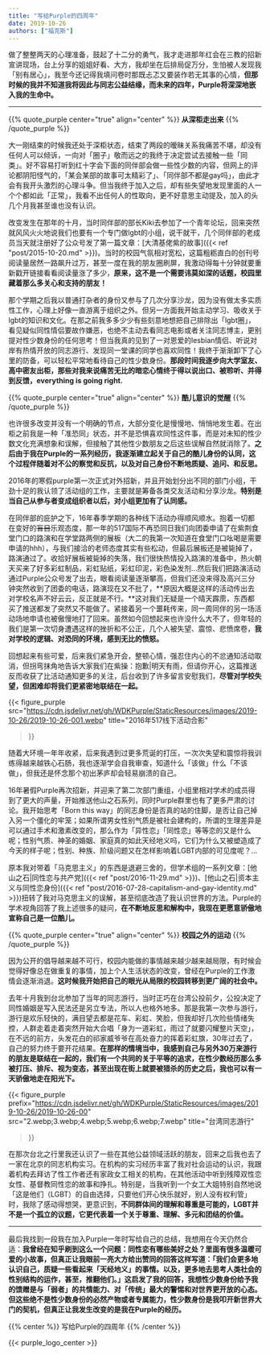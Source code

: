 ```yaml
---
title: "写给Purple的四周年"
date: 2019-10-26
authors: ["福克斯"]
---
```


做了整整两天的心理准备，鼓起了十二分的勇气，我才走进那年红会在三教的招新宣讲现场，台上分享的姐姐好看、大方，我却坐在后排局促万分，生怕被人发现我「别有居心」，我至今还记得我填问卷时那既忐忑又要装作若无其事的心情，**但那时候的我并不知道我将因此与同志公益结缘，而未来的四年，Purple将深深地嵌入我的生命中。**

---

{{% quote_purple center="true" align="center" %}}
**从深柜走出来**
{{% /quote_purple %}}

大一刚结束的时候我还处于深柜状态，结束了两段的暧昧关系我痛苦不堪，却没有任何人可以倾诉，一向对「圈子」敬而远之的我终于决定尝试去接触一些「同类」。好不容易打听到红十字会下面的同伴部会做一些性少数的内容，但网上的评论都阴阳怪气的，「某会某部的故事可太精彩了」、「同伴部不都是gay吗」，由此才会有我开头激烈的心理斗争。但当我终于加入之后，却有些失望地发现里面的人一个个都如此「正常」，我看不出任何人的性取向，更不好意思主动提及，加入的头几个月我甚至谁也没有认识。

改变发生在那年的十月，当时同伴部的部长Kiki去参加了一个青年论坛，回来突然就风风火火地说我们也要有一个专门做lgbt的小组，说干就干，几个同伴部的老成员当天就注册好了公众号发了第一篇文章：[大清基佬紫的故事]({{< ref "post/2015-10-20.md" >}})。当时的校园气氛相对宽松，这篇粗粝直白的创刊号阅读量居然一路飙升过万，甚至一度在我的朋友圈刷屏，我激动得每十分钟就要重新戳开链接看看阅读量涨了多少，**原来，这不是一个需要讳莫如深的话题，校园里藏着那么多关心和支持的朋友！**

那个学期之后我以普通打杂者的身份又参与了几次分享沙龙，因为没有做太多实质性工作，心理上好像一直游离于组织之外。但另一方面我开始主动学习、吸收关于lgbt的知识和文化。在那之前我多多少少有些刻意地想把自己排除出「lgbt圈」，看见疑似同性情侣要故作嫌恶，也绝不主动去看同志电影或者关注同志博主，更别提对性少数身份的任何思考！但当我真的见到了一对恩爱的lesbian情侣、听说对岸有热情开放的同志游行、发现同一堂课的同学也喜欢同性！我终于渐渐卸下了心里的防备，可以轻松平常地看待自己的性少数身份。**那段时间我逐步向大学室友、高中密友出柜，那些对我来说痛苦无比的暗恋心情终于得以说出口、被聆听、并得到反馈，everything is going right.**

{{% quote_purple center="true" align="center" %}}
**酷儿意识的觉醒**
{{% /quote_purple %}}

也许很多改变并没有一个明确的节点，大部分变化是慢慢地、悄悄地发生着。在出柜之前我是一种「准恐同」状态，并不是恐惧喜欢同性这件事，而是对未知的性少数文化充满想象和误解，但接触了其他性少数朋友之后这些误解自然就消除了。**之后由于我在Purple的一系列经历，我逐渐建立起关于自己的酷儿身份的认同，这个过程伴随着对不公的察觉和反抗，以及对自己身份不断地质疑、追问、和反思。**

2016年的寒假purple第一次正式对外招新，并且开始划分出不同的部门小组，干劲十足的我认领了活动组的工作，主要就是筹备各类交友活动和分享沙龙。**特别是当自己从参与者变成组织者以后，对小组更加有了认同感。**

在同伴部的庇护之下，16年春季学期的各种线下活动办得顺风顺水。抱着一切都在变好的~~盲目~~乐观态度，那一年的517国际不再恐同日我们向团委申请了在紫荆食堂门口的路演和在学堂路两侧的展板（大二的我第一次知道在食堂门口吆喝是需要申请的hhh），与我们接洽的老师态度其实有些松动，但最后展板还是被毙掉了，路演通过了。收拾好展板被毙掉的失落，我们很快热情投入路演的准备中，热火朝天买来了好多彩虹制品，彩虹贴纸，彩虹印泥，彩色染发剂…然后我们把路演活动通过Purple公众号发了出去，眼看阅读量逐渐攀高，但我们还没来得及高兴三分钟突然收到了团委的电话，路演现在又不批了，**原因大概是这样的活动传出去对学校名声不好云云，反正就是不行。**这对我们无疑是一个晴天霹雳，东西都买了推送都发了突然又不能做了。紧接着另一个噩耗传来，同一周同伴的另一场活动场地申请也被傲慢地打了回来。虽然如今回想起来也许没什么大不了，但年轻的我们是第一次切身遭遇这样的挫折和不公正，几个人被失望、震惊、悲愤席卷，**我对学校的逻辑、对恐同的环境，感到无比的愤怒。**

回想起来有些可爱，后来我们紧急开会，整顿心情，强忍住内心的不忿通知活动取消，但拐弯抹角地告诉大家我们在紫操：抱歉|明天有雨，但请你开心，这篇推送反而收获了比活动通知更多的关注，后台收到了许多留言安慰我们，**尽管对学校失望，但困难却将我们更紧密地联结在一起。**

{{< figure_purple src="https://cdn.jsdelivr.net/gh/WDKPurple/StaticResources/images/2019-10-26/2019-10-26-001.webp"
title="2016年517线下活动合影"
>}}

随着大环境一年年收紧，后来我遇到过更多荒诞的打压，一次次失望和震惊将我训练得越来越铁心石肠，我也逐渐学会自我审查，知道什么「该做」什么「不该做」，但我还是怀念那个初出茅庐却会轻易崩溃的自己。

16年暑假Purple再次招新，并迎来了第二次部门重组，小组里相对学术的成员得到了更大的声量，开始推送他山之石系列，同时Purple群里也有了更多严肃的讨论。我开始思考「Born this way」的同志身份是否真的站的住脚，是否让自己掉入另一个僵化的牢笼；如果所谓男女性别气质是被社会建构的，所谓的生理差异是可以通过手术和激素改变的，那么作为「异性恋」「同性恋」等等恋的又是什么呢；性别气质、神圣的婚姻、家庭真的如此天经地义吗，它们为什么又被塑造成了今天的样子呢；性别、种族、阶级问题又在怎样影响着LGBT内部的可见度呢？…

原本我对带着「马克思主义」的东西是退避三舍的，但学术组的一系列文章：[他山之石|同性恋与共产党]({{< ref "post/2016-11-29.md" >}})、[他山之石|资本主义与同性恋身份]({{< ref "post/2016-07-28-capitalism-and-gay-identity.md" >}})扭转了我对马克思主义的误解，甚至彻底改造了我认识世界的方法。Purple的学术视角回答了我上述很多的疑问，**在不断地反思和解构中，我现在更愿意骄傲地宣称自己是一位酷儿。**

{{% quote_purple center="true" align="center" %}}
**校园之外的运动**
{{% /quote_purple %}}

因为公开的倡导越来越不可行，校园内能做的事情越来越少越来越局限，有时候会觉得好像总在做重复的事情，加上个人生活状态的改变，曾经在Purple的工作激情会逐渐消退。**这时候我开始把自己的眼光从局限的校园转移到更广阔的社会中。**

去年十月我到台北参加了当年的同志游行，当时正巧在台湾公投前夕，公投决定了同性婚姻是写入民法还是另立专法，所以人也格外地多。那是我第一次参与游行，游行是欢乐轻快的，满目望去都是花车、彩虹、笑脸，但我却好几次险些情绪失控，人群走着走着突然开始大合唱「身为一道彩虹，雨过了就要闪耀整片天空」，在不远的前方，头发花白的祁家威爷爷在高处奋力的挥着彩虹旗，30年过去了，自己的努力终于要开花结果。**在那样的情境当中，我感到自己与另外30万来游行的朋友是联结在一起的，我们有一个共同的关于平等的追求，在性少数经历那么多被打压、排斥、视为变态，甚至出现在街上就要被猎杀的历史之后，我也可以有一天骄傲地走在阳光下。**

{{< figure_purple
prefix="https://cdn.jsdelivr.net/gh/WDKPurple/StaticResources/images/2019-10-26/2019-10-26-00"
src="2.webp;3.webp;4.webp;5.webp;6.webp;7.webp"
title="台湾同志游行"
>}}

在那次台北之行里我还认识了一些在其他公益领域活跃的朋友，回来之后我也去了一家在北京的同志机构实习。在机构的实习经历丰富了我对社会运动的认识，我跟着机构去拜访了性工作者还有家政女工相关的机构，在其他活动中听到残障双性恋女性、基督教同性恋的故事和挣扎。特别是，当我听到一个女工大姐特别自然地说「这是他们（LGBT）的自由选择，只要他们开心快乐就好，别人没有权利管」时，我除了感动得想哭，更意识到，**不同群体间的理解和尊重是可能的，LGBT并不是一个孤立的议题，它更代表着一个关于尊重、理解、多元和团结的价值。**

---

最后我找到一段我在加入Purple一年时写给自己的总结，我想用在今天仍然合适：**我曾经在知乎刷到这么一个问题：同性恋有哪些美好之处？里面有很多温暖可爱的小故事，但真正让我眼前一亮大方给出赞同的回答这样写道：「我们会更多地认识自己，质疑一些看起来「天经地义」的事情。以及，更多地去思考人类社会的性别结构的运作，甚至，推翻他们。」这启发了我的回答，我想性少数身份给予我的馈赠是与「弱者」的共情能力、对「传统」最大的警惕和对世界更开放的心态。但这些绝不是性少数身份的必然产物或者专属能力，性少数身份是我叩开新世界大门的契机，但真正让我发生改变的是我在Purple的经历。**

{{% center %}}
写给Purple的四周年
{{% /center %}}

{{< purple_logo_center >}}

